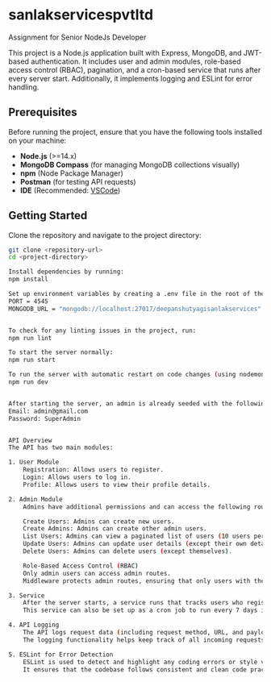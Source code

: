 # sanlakservicespvtltd

Assignment for Senior NodeJs Developer

This project is a Node.js application built with Express, MongoDB, and JWT-based authentication. It includes user and admin modules, role-based access control (RBAC), pagination, and a cron-based service that runs after every server start. Additionally, it implements logging and ESLint for error handling.

## Prerequisites

Before running the project, ensure that you have the following tools installed on your machine:

- **Node.js** (>=14.x)
- **MongoDB Compass** (for managing MongoDB collections visually)
- **npm** (Node Package Manager)
- **Postman** (for testing API requests)
- **IDE** (Recommended: [VSCode](https://code.visualstudio.com/))

## Getting Started

Clone the repository and navigate to the project directory:

```bash
git clone <repository-url>
cd <project-directory>

Install dependencies by running:
npm install

Set up environment variables by creating a .env file in the root of the project and adding the following configuration:
PORT = 4545
MONGODB_URL = "mongodb://localhost:27017/deepanshutyagisanlakservices"


To check for any linting issues in the project, run:
npm run lint

To start the server normally:
npm run start

To run the server with automatic restart on code changes (using nodemon):
npm run dev


After starting the server, an admin is already seeded with the following credentials:
Email: admin@gmail.com
Password: SuperAdmin


API Overview
The API has two main modules:

1. User Module
    Registration: Allows users to register.
    Login: Allows users to log in.
    Profile: Allows users to view their profile details.

2. Admin Module
    Admins have additional permissions and can access the following routes:

    Create Users: Admins can create new users.
    Create Admins: Admins can create other admin users.
    List Users: Admins can view a paginated list of users (10 users per page).
    Update Users: Admins can update user details (except their own details).
    Delete Users: Admins can delete users (except themselves).

    Role-Based Access Control (RBAC)
    Only admin users can access admin routes.
    Middleware protects admin routes, ensuring that only users with the correct roles can access them.

3. Service
    After the server starts, a service runs that tracks users who registered in the last seven days.
    This service can also be set up as a cron job to run every 7 days if needed.

4. API Logging
    The API logs request data (including request method, URL, and payload) for every API hit, which is output to the console.
    The logging functionality helps keep track of all incoming requests for debugging and monitoring.

5. ESLint for Error Detection
    ESLint is used to detect and highlight any coding errors or style violations in the project.
    It ensures that the codebase follows consistent and clean code practices.